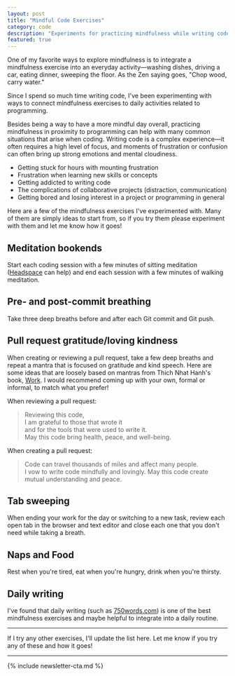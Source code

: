 ```yaml
---
layout: post
title: "Mindful Code Exercises"
category: code
description: "Experiments for practicing mindfulness while writing code."
featured: true
---
```


One of my favorite ways to explore mindfulness is to integrate a mindfulness exercise into an everyday activity—washing dishes, driving a car, eating dinner, sweeping the floor. As the Zen saying goes, "Chop wood, carry water."

Since I spend so much time writing code, I've been experimenting with ways to connect mindfulness exercises to daily activities related to programming.

Besides being a way to have a more mindful day overall, practicing mindfulness in proximity to programming can help with many common situations that arise when coding. Writing code is a complex experience—it often requires a high level of focus, and moments of frustration or confusion can often bring up strong emotions and mental cloudiness.

* Getting stuck for hours with mounting frustration
* Frustration when learning new skills or concepts
* Getting addicted to writing code
* The complications of collaborative projects (distraction, communication)
* Getting bored and losing interest in a project or programming in general

Here are a few of the mindfulness exercises I've experimented with. Many of them are simply ideas to start from, so if you try them please experiment with them and let me know how it goes!

## Meditation bookends

Start each coding session with a few minutes of sitting meditation ([Headspace](http://headspace.com) can help) and end each session with a few minutes of walking meditation.

## Pre- and post-commit breathing

Take three deep breaths before and after each Git commit and Git push.

## Pull request gratitude/loving kindness

When creating or reviewing a pull request, take a few deep breaths and repeat a mantra that is focused on gratitude and kind speech. Here are some ideas that are loosely based on mantras from Thich Nhat Hanh's book, [Work](https://plumvillage.org/news/work-how-to-find-joy-and-meaning-in-each-hour-of-the-day/). I would recommend coming up with your own, formal or informal, to match what you prefer!

When reviewing a pull request:

> Reviewing this code,  
> I am grateful to those that wrote it  
> and for the tools that were used to write it.  
> May this code bring health, peace, and well-being.

When creating a pull request:

> Code can travel thousands of miles and affect many people.  
> I vow to write code mindfully and lovingly.
> May this code create mutual understanding and peace.

## Tab sweeping

When ending your work for the day or switching to a new task, review each open tab in the browser and text editor and close each one that you don't need while taking a breath.

## Naps and Food

Rest when you're tired, eat when you're hungry, drink when you're thirsty.

## Daily writing

I've found that daily writing (such as [750words.com](http://750words.com)) is one of the best mindfulness exercises and maybe helpful to integrate into a daily routine.

---

If I try any other exercises, I'll update the list here. Let me know if you try any of these and how it goes!

---

{% include newsletter-cta.md %}

